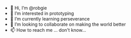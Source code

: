 - 👋 Hi, I’m @robgie
- 👀 I’m interested in prototyping
- 🌱 I’m currently learning perseverance
- 💞️ I’m looking to collaborate on making the world better
- 📫 How to reach me ... don't know...

<!---
robgie/robgie is a ✨ special ✨ repository because its `README.md` (this file) appears on your GitHub profile.
You can click the Preview link to take a look at your changes.
--->
